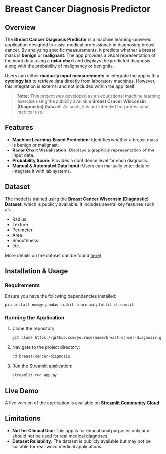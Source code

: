 # Breast Cancer Diagnosis Predictor

## Overview
The **Breast Cancer Diagnosis Predictor** is a machine learning-powered application designed to assist medical professionals in diagnosing breast cancer. By analyzing specific measurements, it predicts whether a breast mass is **benign** or **malignant**. The app provides a visual representation of the input data using a **radar chart** and displays the predicted diagnosis along with the probability of malignancy or benignity.

Users can either **manually input measurements** or integrate the app with a **cytology lab** to retrieve data directly from laboratory machines. However, this integration is external and not included within the app itself.

> **Note:** This project was developed as an educational machine learning exercise using the publicly available **Breast Cancer Wisconsin (Diagnostic) Dataset**. As such, it is not intended for professional medical use.

## Features
- **Machine Learning-Based Prediction:** Identifies whether a breast mass is benign or malignant.
- **Radar Chart Visualization:** Displays a graphical representation of the input data.
- **Probability Score:** Provides a confidence level for each diagnosis.
- **Manual & Automated Data Input:** Users can manually enter data or integrate it with lab systems.

## Dataset
The model is trained using the **Breast Cancer Wisconsin (Diagnostic) Dataset**, which is publicly available. It includes several key features such as:
- Radius
- Texture
- Perimeter
- Area
- Smoothness
- etc.

More details on the dataset can be found [here](https://archive.ics.uci.edu/dataset/17/breast+cancer+wisconsin+diagnostic)).

## Installation & Usage
### Requirements
Ensure you have the following dependencies installed:
```bash
pip install numpy pandas scikit-learn matplotlib streamlit
```

### Running the Application
1. Clone the repository:
   ```bash
   git clone https://github.com/yourusername/breast-cancer-diagnosis.git
   ```
2. Navigate to the project directory:
   ```bash
   cd breast-cancer-diagnosis
   ```
3. Run the Streamlit application:
   ```bash
   streamlit run app.py
   ```

## Live Demo
A live version of the application is available on **[Streamlit Community Cloud](https://breast-cancer-predictor-vjpdcdsbuuswpstgyuqrda.streamlit.app/)**.

## Limitations
- **Not for Clinical Use:** This app is for educational purposes only and should not be used for real medical diagnoses.
- **Dataset Reliability:** The dataset is publicly available but may not be suitable for real-world medical applications.
